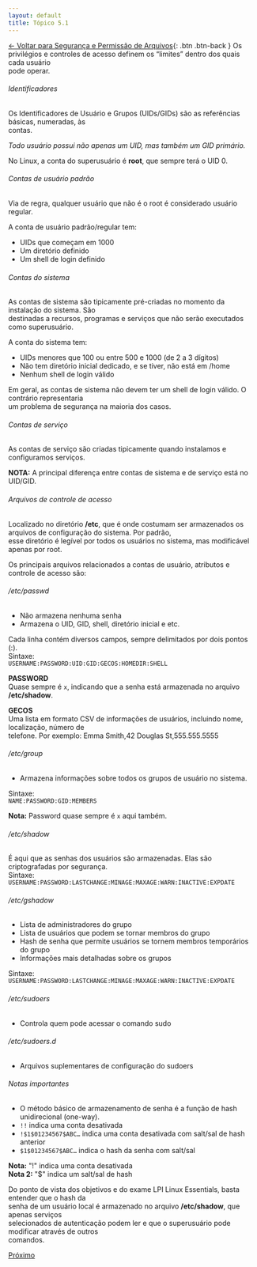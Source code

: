 ```yaml
---
layout: default 
title: Tópico 5.1
---
```


[← Voltar para Segurança e Permissão de Arquivos](/linux-essentials/01-book-lpi/Topico-05-Seguranca-e-Permissao-de-Arquivos/){: .btn .btn-back }
Os privilégios e controles de acesso definem os “limites” dentro dos quais cada usuário  
pode operar.

###### Identificadores

Os Identificadores de Usuário e Grupos (UIDs/GIDs) são as referências básicas, numeradas, às  
contas.

*Todo usuário possui não apenas um UID, mas também um GID primário.*

No Linux, a conta do superusuário é **root**, que sempre terá o UID 0.

###### Contas de usuário padrão

Via de regra, qualquer usuário que não é o root é considerado usuário regular.

A conta de usuário padrão/regular tem:  
* UIDs que começam em 1000  
* Um diretório definido  
* Um shell de login definido  

###### Contas do sistema

As contas de sistema são tipicamente pré-criadas no momento da instalação do sistema. São  
destinadas a recursos, programas e serviços que não serão executados como superusuário.

A conta do sistema tem:  
* UIDs menores que 100 ou entre 500 e 1000 (de 2 a 3 dígitos)  
* Não tem diretório inicial dedicado, e se tiver, não está em /home  
* Nenhum shell de login válido  

Em geral, as contas de sistema não devem ter um shell de login válido. O contrário representaria  
um problema de segurança na maioria dos casos.

###### Contas de serviço

As contas de serviço são criadas tipicamente quando instalamos e configuramos serviços.

**NOTA:** A principal diferença entre contas de sistema e de serviço está no UID/GID.

###### Arquivos de controle de acesso

Localizado no diretório **/etc**, que é onde costumam ser armazenados os arquivos de configuração do sistema. Por padrão,  
esse diretório é legível por todos os usuários no sistema, mas modificável apenas por root.

Os principais arquivos relacionados a contas de usuário, atributos e controle de acesso são:

###### /etc/passwd

* Não armazena nenhuma senha  
* Armazena o UID, GID, shell, diretório inicial e etc.

Cada linha contém diversos campos, sempre delimitados por dois pontos (:).  
Sintaxe:  
`USERNAME:PASSWORD:UID:GID:GECOS:HOMEDIR:SHELL`

**PASSWORD**  
Quase sempre é `x`, indicando que a senha está armazenada no arquivo **/etc/shadow**.

**GECOS**  
Uma lista em formato CSV de informações de usuários, incluindo nome, localização, número de  
telefone. Por exemplo: Emma Smith,42 Douglas St,555.555.5555

###### /etc/group

* Armazena informações sobre todos os grupos de usuário no sistema.

Sintaxe:  
`NAME:PASSWORD:GID:MEMBERS`

**Nota:** Password quase sempre é `x` aqui também.

###### /etc/shadow

É aqui que as senhas dos usuários são armazenadas. Elas são criptografadas por segurança.  
Sintaxe:  
`USERNAME:PASSWORD:LASTCHANGE:MINAGE:MAXAGE:WARN:INACTIVE:EXPDATE`

###### /etc/gshadow

* Lista de administradores do grupo  
* Lista de usuários que podem se tornar membros do grupo  
* Hash de senha que permite usuários se tornem membros temporários do grupo  
* Informações mais detalhadas sobre os grupos

Sintaxe:  
`USERNAME:PASSWORD:LASTCHANGE:MINAGE:MAXAGE:WARN:INACTIVE:EXPDATE`

###### /etc/sudoers

* Controla quem pode acessar o comando sudo  

###### /etc/sudoers.d

* Arquivos suplementares de configuração do sudoers

###### Notas importantes

- O método básico de armazenamento de senha é a função de hash unidirecional (one-way).  
- `!!` indica uma conta desativada  
- `!$1$01234567$ABC…` indica uma conta desativada com salt/sal de hash anterior  
- `$1$01234567$ABC…` indica o hash da senha com salt/sal  

**Nota:** "!" indica uma conta desativada  
**Nota 2:** "$" indica um salt/sal de hash  

Do ponto de vista dos objetivos e do exame LPI Linux Essentials, basta entender que o hash da  
senha de um usuário local é armazenado no arquivo **/etc/shadow**, que apenas serviços  
selecionados de autenticação podem ler e que o superusuário pode modificar através de outros  
comandos.

<div class="nav-buttons">
  <a href="/linux-essentials/01-book-lpi/Topico-05-Seguranca-e-Permissao-de-Arquivos/5.2-CriandoUsuariosAndGrupos" class="btn btn-back">Próximo</a>
</div>
